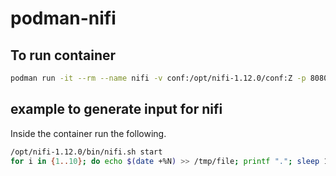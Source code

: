 # podman-nifi

## To run container

```bash
podman run -it --rm --name nifi -v conf:/opt/nifi-1.12.0/conf:Z -p 8080:8080 nifi bash
```

## example to generate input for nifi

Inside the container run the following.

```bash
/opt/nifi-1.12.0/bin/nifi.sh start
for i in {1..10}; do echo $(date +%N) >> /tmp/file; printf "."; sleep 1; done
```

